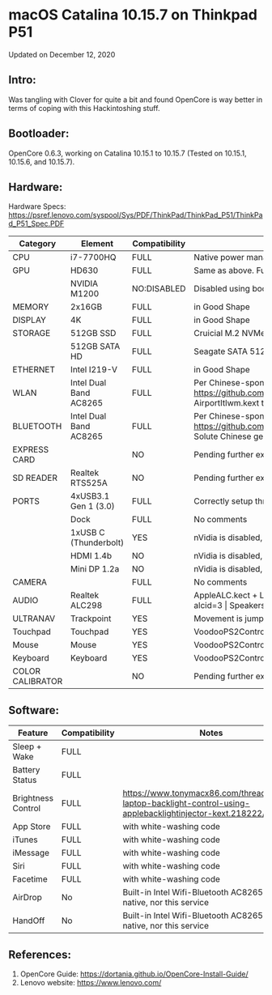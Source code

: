 # macOS Catalina 10.15.7 on Thinkpad P51

Updated on December 12, 2020

## Intro:

Was tangling with Clover for quite a bit and found OpenCore is way better in terms of coping with this Hackintoshing stuff.

## Bootloader:
OpenCore 0.6.3, working on Catalina 10.15.1 to 10.15.7 (Tested on 10.15.1, 10.15.6, and 10.15.7).

## Hardware: 

Hardware Specs: https://psref.lenovo.com/syspool/Sys/PDF/ThinkPad/ThinkPad_P51/ThinkPad_P51_Spec.PDF

| Category | Element | Compatibility | Notes |
| -------- | ------- | ------------- | ----- |
| CPU  | i7-7700HQ | FULL | Native power management works correctly |
| GPU  | HD630 | FULL | Same as above. Full hardware acceleration. |
| | NVIDIA M1200 | NO:DISABLED | Disabled using boot-args: -wegnoegpu |
| MEMORY | 2x16GB | FULL | in Good Shape |
| DISPLAY | 4K   | FULL | in Good Shape |
| STORAGE | 512GB SSD | FULL | Cruicial M.2 NVMe 512GB SSD 8Gb/s |
|   | 512GB SATA HD | FULL | Seagate SATA 512GB HDD 6Gb/s, 7200rpm |
| ETHERNET | Intel I219-V | FULL | in Good Shape |
| WLAN | Intel Dual Band AC8265 | FULL | Per Chinese-sponsored OpenIntelWireless project: https://github.com/OpenIntelWireless/itlwm. Please use the AirportItlwm.kext though. Solute Chinese geeks! |
| BLUETOOTH | Intel Dual Band AC8265 | FULL | Per Chinese-sponsored OpenIntelWireless project: https://github.com/OpenIntelWireless/IntelBluetoothFirmware. Solute Chinese geeks!  |
| EXPRESS CARD | | NO | Pending further exploration |
| SD READER | Realtek RTS525A | NO | Pending further exploration |
| PORTS | 4xUSB3.1 Gen 1 (3.0) | FULL | Correctly setup through USBInjectAll.kext |
| | Dock | FULL | No comments |
| | 1xUSB C (Thunderbolt) | YES | nVidia is disabled, so does this related port. |
| | HDMI 1.4b | NO | nVidia is disabled, so does this related port. |
| | Mini DP 1.2a | NO | nVidia is disabled, so does this related port. |
| CAMERA | | FULL | No comments |
| AUDIO | Realtek ALC298 | FULL | AppleALC.kect + Layout #3, Can be specified in boot-args: alcid=3 \| Speakers + Internal Mic + Headphone - all good |
| ULTRANAV | Trackpoint | YES | Movement is jumpy, more investigation needed. |
| Touchpad | Touchpad | YES | VoodooPS2Controller.kext |
| Mouse | Mouse | YES           | VoodooPS2Controller.kext |
| Keyboard | Keyboard | YES           | VoodooPS2Controller.kext, no backlit though. |
| COLOR CALIBRATOR | | NO | Pending further exploration |



## Software:

| Feature | Compatibility | Notes |
| ------------- | ------------- | ------------- |
| Sleep + Wake | FULL |  |
| Battery Status | FULL |  |
| Brightness Control | FULL | https://www.tonymacx86.com/threads/guide-laptop-backlight-control-using-applebacklightinjector-kext.218222/ |
| App Store | FULL | with white-washing code |
| iTunes | FULL | with white-washing code |
| iMessage | FULL | with white-washing code |
| Siri | FULL | with white-washing code |
| Facetime | FULL | with white-washing code |
| AirDrop | No | Built-in Intel Wifi-Bluetooth AC8265 is not native, nor this service |
| HandOff | No | Built-in Intel Wifi-Bluetooth AC8265 is not native, nor this service |

## References:
1) OpenCore Guide: https://dortania.github.io/OpenCore-Install-Guide/
2) Lenovo website: https://www.lenovo.com/





